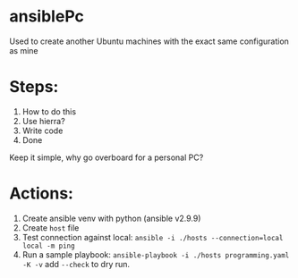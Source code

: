 
# ansiblePc

Used to create another Ubuntu machines with the exact same configuration as mine

  

# Steps:
1. How to do this
2. Use hierra?
3. Write code
4. Done

  

Keep it simple, why go overboard for a personal PC?

  

# Actions:
1. Create ansible venv with python (ansible v2.9.9)
2. Create ```host``` file
3. Test connection against local: ```ansible -i ./hosts --connection=local local -m ping```
4. Run a sample playbook: ```ansible-playbook -i ./hosts programming.yaml -K -v```  add ```--check``` to dry run.
